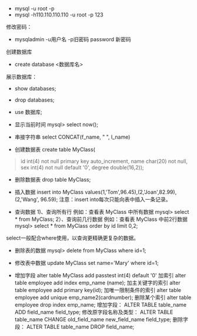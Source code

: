 - mysql -u root -p
- mysql -h110.110.110.110 -u root -p 123

修改密码：
- mysqladmin -u用户名 -p旧密码 password 新密码

创建数据库
- create database <数据库名>

展示数据库：
- show databases;
- drop databases;

- use 数据库;

- 显示当前时间
mysql> select now();
- 串接字符串
select CONCAT(f_name, " ", l_name) 

- 创建数据表
create table MyClass(
> id int(4) not null primary key auto_increment,
> name char(20) not null,
> sex int(4) not null default '0',
> degree double(16,2));

- 删除数据表
drop table MyClass;

- 插入数据
 insert into MyClass values(1,'Tom',96.45),(2,'Joan',82.99), (2,'Wang', 96.59);
 注意：insert into每次只能向表中插入一条记录。

 - 查询数据
 1)、查询所有行
例如：查看表 MyClass 中所有数据
   mysql> select * from MyClass;
2）、查询前几行数据
例如：查看表 MyClass 中前2行数据
mysql> select * from MyClass order by id limit 0,2;

select一般配合where使用，以查询更精确更复杂的数据。

- 删除表的数据
mysql> delete from MyClass where id=1;

- 修改表中数据
update MyClass set name='Mary' where id=1;

- 增加字段
alter table MyClass add passtest int(4) default '0'
加索引
alter table employee add index emp_name (name);
加主关键字的索引
alter table employee add primary key(id);
加唯一限制条件的索引
alter table employee add unique emp_name2(cardnumber);
删除某个索引
alter table employee drop index emp_name;
增加字段：
ALTER TABLE table_name ADD field_name field_type;
修改原字段名称及类型：
ALTER TABLE table_name CHANGE old_field_name new_field_name field_type;
删除字段：
ALTER TABLE table_name DROP field_name;
